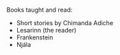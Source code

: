 Books taught and read:
- Short stories by Chimanda Adiche
- Lesarinn (the reader)
- Frankenstein
- Njála